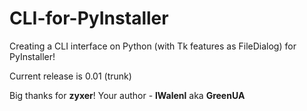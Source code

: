 CLI-for-PyInstaller
===================

Creating a CLI interface on Python (with Tk features as FileDialog) for PyInstaller!

Current release is 0.01 (trunk)





Big thanks for __zyxer__! Your author - __lWalenl__ aka __GreenUA__

